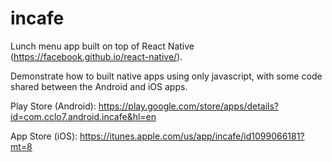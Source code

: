 # incafe

Lunch menu app built on top of React Native (https://facebook.github.io/react-native/).

Demonstrate how to built native apps using only javascript, with some code shared between the Android and iOS apps.

Play Store (Android): https://play.google.com/store/apps/details?id=com.cclo7.android.incafe&hl=en

App Store (iOS): https://itunes.apple.com/us/app/incafe/id1099066181?mt=8
